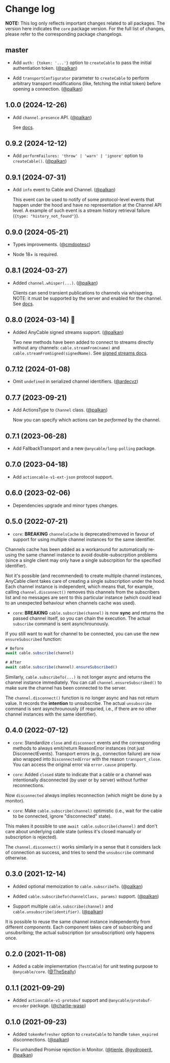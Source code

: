 # Change log

**NOTE:** This log only reflects important changes related to all packages. The version here indicates the `core` package version. For the full list of changes, please refer to the corresponding package changelogs.

## master

- Add `auth: {token: '...'}` option to `createCable` to pass the initial authentiation token. ([@palkan][])

- Add `transportConfigurator` parameter to `createCable` to perform arbitrary transport modifications (like, fetching the initial token) before opening a connection. ([@palkan][])

## 1.0.0 (2024-12-26)

- Add `channel.presence` API. ([@palkan][])

  See [docs](https://docs.anycable.io/edge/anycable-go/presence).

## 0.9.2 (2024-12-12)

- Add `performFailures: 'throw' | 'warn' | 'ignore'` option to `createCable()`. ([@palkan][])

## 0.9.1 (2024-07-31)

- Add `info` event to Cable and Channel. ([@palkan][])

  This event can be used to notify of some protocol-level events that happen under the hood and have no representation at the Channel API level. A example of such event is a stream history retrieval failure (`{type: "history_not_found"}`).

## 0.9.0 (2024-05-21)

- Types improvements. ([@cmdoptesc][])

- Node 18+ is required.

## 0.8.1 (2024-03-27)

- Added `channel.whisper(...)`. ([@palkan][])

  Clients can send transient publications to channels via whispering. NOTE: it must be supported by the server and enabled for the channel. See [docs](https://docs.anycable.io/edge/anycable-go/signed_streams#whispering).

## 0.8.0 (2024-03-14) 🥧

- Added AnyCable signed streams support. ([@palkan][])

  Two new methods have been added to connect to streams directly without any channels: `cable.streamFrom(name)` and `cable.streamFromSigned(signedName)`. See [signed streams docs](https://docs.anycable.io/edge/anycable-go/signed_streams).

## 0.7.12 (2024-01-08)

- Omit `undefined` in serialized channel identifiers. ([@ardecvz][])

## 0.7.7 (2023-09-21)

- Add ActionsType to `Channel` class. ([@palkan][])

  Now you can specify which actions can be _performed_ by the channel.

## 0.7.1 (2023-06-28)

- Add FallbackTransport and a new `@anycable/long-polling` package.

## 0.7.0 (2023-04-18)

- Add `actioncable-v1-ext-json` protocol support.

## 0.6.0 (2023-02-06)

- Dependencies upgrade and minor types changes.

## 0.5.0 (2022-07-21)

- `core`: **BREAKING** `channelsCache` is deprecated/removed in favour of support for using multiple channel instances for the same identifier.

Channels cache has been added as a workaround for automatically re-using the same channel instance to avoid double-subscrpition problems (since a single client may only have a single subscrpition for the specified identifier).

Not it's possible (and recommended) to create multiple channel instances, AnyCable client takes care of creating a single subscription under the hood. Each channel instance is independent, which means that, for example, calling `channel.disconnect()` removes this channels from the subscribers list and no messages are sent to this particular instance (which could lead to an unexpected behaviour when channels cache was used).

- `core`: **BREAKING** `cable.subscribe(channel)` is now **sync** and returns the passed channel itself, so you can chain the execution. The actual `subscribe` command is sent asynchrounously.

If you still want to wait for channel to be connected, you can use the new `ensureSubscribed` function:

```js
# Before
await cable.subscribe(channel)

# After
await cable.subscribe(channel).ensureSubscribed()
```

Similarly, `cable.subscribeTo(...)` is not longer async and returns the channel instance immediately. You can call `channel.ensureSubscribed()` to make sure the channel has been connected to the server.

The `channel.disconnect()` function is no longer async and has not return value. It records the **intention** to unsubscribe. The actual `unsubscribe` command is sent asynchrounously (if requried, i.e., if there are no other channel instances with the same identifier).

## 0.4.0 (2022-07-12)

- `core`: Standardize `close` and `disconnect` events and the corresponding methods to always emit/return ReasonError instances (not just DisconnectEvents). Transport errors (e.g., connection failure) are now also wrapped into `DisconnectedError` with the reason `transport_close`. You can access the original error via `error.cause` property.

- `core`: Added `closed` state to indicate that a cable or a channel was intentionally disconnected (by user or by server) without further reconnections.

Now `disconnected` always implies reconnection (which might be done by a monitor).

- `core`: Make `cable.subscribe(channel)` optimistic (i.e., wait for the cable to be connected, ignore "disconnected" state).

This makes it possible to use `await cable.subscribe(channel)` and don't care about underlying cable state (unless it's closed manually or subscription is rejected).

The `channel.disconnect()` works similarly in a sense that it considers lack of connection as success, and tries to send the `unsubscribe` command otherwise.

## 0.3.0 (2021-12-14)

- Added optional memoization to `cable.subscribeTo`. ([@palkan][])

- Added `cable.subscribeTo(channelClass, params)` support. ([@palkan][])

- Support multiple `cable.subscribe(channel)` and `cable.unsubscribe(identifier)`. ([@palkan][])

It is possible to reuse the same channel instance independently from different _components_.
Each component takes care of subscribing and unsubsribing; the actual subscription (or unsubscription) only happens once.

## 0.2.0 (2021-11-08)

- Added a cable implementation (`TestCable`) for unit testing purpose to `@anycable/core`. ([@TheSeally][])

## 0.1.1 (2021-09-29)

- Added `actioncable-v1-protobuf` support and `@anycable/protobuf-encoder` package. ([@charlie-wasp][])

## 0.1.0 (2021-09-23)

- Added `tokenRefresher` option to `createCable` to handle `token_expired` disconnections. ([@palkan][])

- Fix unhandled Promise rejection in Monitor. ([@tienle][], [@gydroperit][], [@palkan][])

[@palkan]: https://github.com/palkan
[@tienle]: https://github.com/tienle
[@gydroperit]: https://github.com/gydroperit
[@charlie-wasp]: https://github.com/charlie-wasp
[@TheSeally]: https://github.com/TheSeally
[@ardecvz]: https://github.com/ardecvz
[@cmdoptesc]: https://github.com/cmdoptesc

